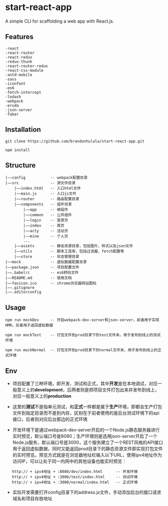 # start-react-app

A simple CLI for scaffolding a web app with React.js.

## Features
``` 
-react
-react-router
-react-redux
-redux-thunk
-react-router-redux
-react-css-module
-antd-mobile
-sass
-iconfont
-es6
-fetch-intercept
-lodash
-webpack
-eruda
-json-server
-faker
```

## Installation
``` 
git clone https://github.com/brandonhulala/start-react-app.git

npm install 
```

## Structure
```
|——config           -- webpack配置目录
|——src              -- 源文件目录
    |——index.html   -- 入口html文件
    |——main.js      -- 入口js文件
    |——router       -- 路由配置目录
    |——components   -- 组件目录
        |——app      -- 根组件
        |——common   -- 公共组件        
        |——login    -- 登录页
        |——index    -- 首页
        |——acty     -- 活动页
        |——mine     -- 个人页
        ...
    |——assets       -- 静态资源目录，包括图片、样式以及json文件
    |——utils        -- 脚本工具库，包括过滤器、fetch配置等
    |——store        -- 状态管理目录
|——mock             -- 虚拟数据配置目录
|——package.json     -- 项目配置文件
|——.babelrc         -- es6转码文件
|——README.md        -- 使用文档
|——favicon.ico      -- chrome浏览器网站图标
|——.gitignore       
|——.editorconfig    
```

## Usage
``` 
npm run mockDev     -- 开启webpack-dev-server和json-server，前者用于实现HMR，后者用于返回虚拟数据

npm run mockTest    -- 打包文件到prod目录下的test文件夹，用于发布到线上的测试环境

npm run mockNormal  -- 打包文件到prod目录下的normal文件夹，用于发布到线上的正式环境
```

## Env
* 项目配置了三种环境，即开发、测试和正式，其中**开发**是在本地调试，对应一般意义上的**development**，后两者则是把项目文件打包出来并发布到线上，对应一般意义上的**production**

* 这里的**测试**不是指单元测试，和**正式**一样都是属于**生产**环境，即都会生产打包文件到指定目录而不是到内存，区别在于前者使用的是后台测试环境下的api接口，后者则对应后台那边的正式环境

* 开发环境下是通过webpack-dev-server开启的一个Node.js静态服务器进行实时预览，默认端口号是8080；生产环境则是选用json-server开启了一个Node.js服务，默认端口号是3000，这个服务建立了一个REST风格的API接口用于返回虚拟数据，同时又能返回prod目录下的静态资源文件即实现打包文件的实时预览。预览方式就是在浏览器地址栏输入以下URL，使用ipv4地址作为访问IP，可以让处于同一内网中的其他设备也能实时预览：
```
   http:// + ipv4地址 + :8080/dev/index.html      -- 开发环境
   http:// + ipv4地址 + :3000/test/index.html     -- 测试环境
   http:// + ipv4地址 + :3000/normal/index.html   -- 正式环境
```

* 实际开发需要打开config目录下的address.js文件，手动添加后台的接口请求域名和项目存放地址
